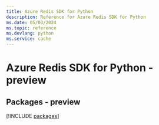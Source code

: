 ```yaml
---
title: Azure Redis SDK for Python
description: Reference for Azure Redis SDK for Python
ms.date: 05/03/2024
ms.topic: reference
ms.devlang: python
ms.service: cache
---
```

# Azure Redis SDK for Python - preview
## Packages - preview
[!INCLUDE [packages](redis-index.md)]